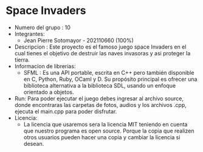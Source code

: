 # Space Invaders
* Numero del grupo : 10
* Integrantes: 
  + Jean Pierre Sotomayor - 202110660  (100%)
* Descripcion : Este proyecto es el famoso juego space Invaders en el cual tienes el objetivo de destruir las naves invasoras y asi proteger la tierra.
* Informacion de librerias:
  + SFML : Es una API portable, escrita en C++ pero también disponible en C, Python, Ruby, OCaml y D. Su propósito principal es ofrecer una biblioteca alternativa a la biblioteca SDL, usando un enfoque orientado a objetos. 
* Run:
  Para poder ejecutar el juego debes ingresar al archivo source, donde encontraras las carpetas de fotos, audios y los archivos .cpp, ejecuta el main.cpp para poder disfrutar.
* Licencia:
  - La licencia que usaremos sera la licencia MIT teniendo en cuenta que nuestro programa es open source. Porque la copia que realizen otros  usuarios pueden hacer una copia y cambiar la licencia si desean.